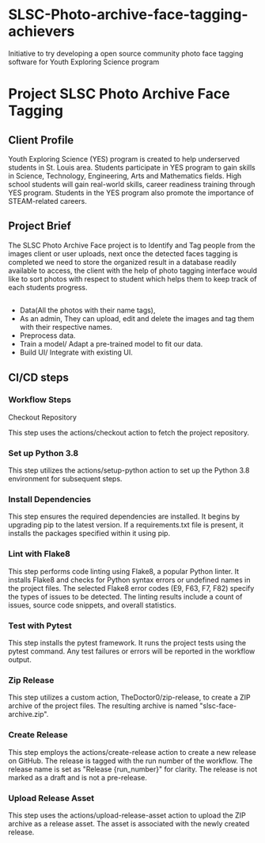 # SLSC-Photo-archive-face-tagging-achievers
Initiative to try developing a open source community photo face tagging software for Youth Exploring Science program

# Project SLSC Photo Archive Face Tagging

## Client Profile

Youth Exploring Science (YES) program is created to help underserved students in St. Louis area. Students participate in YES program to gain skills in Science, Technology, Engineering, Arts and Mathematics fields. High school students will gain real-world skills, career readiness training through YES program. Students in the YES program also promote the importance of STEAM-related careers.

## Project Brief
The SLSC Photo Archive Face project is to Identify and Tag people from the images client or user uploads, next once the detected faces tagging is completed we need to store the organized result in a database readily available to access, the client with the help of photo tagging interface would like to sort photos with respect to student which helps them to keep track of each students progress.

## 
* Data(All the photos with their name tags),
* As an admin, They can upload, edit and delete the images and tag them with their respective names.
* Preprocess data.
* Train a model/ Adapt a pre-trained model to fit our data.
* Build UI/ Integrate with existing UI.



## CI/CD steps



### Workflow Steps
Checkout Repository

This step uses the actions/checkout action to fetch the project repository.

### Set up Python 3.8

This step utilizes the actions/setup-python action to set up the Python 3.8 environment for subsequent steps.


### Install Dependencies

This step ensures the required dependencies are installed.
It begins by upgrading pip to the latest version.
If a requirements.txt file is present, it installs the packages specified within it using pip.


### Lint with Flake8

This step performs code linting using Flake8, a popular Python linter.
It installs Flake8 and checks for Python syntax errors or undefined names in the project files.
The selected Flake8 error codes (E9, F63, F7, F82) specify the types of issues to be detected.
The linting results include a count of issues, source code snippets, and overall statistics.


### Test with Pytest

This step installs the pytest framework.
It runs the project tests using the pytest command.
Any test failures or errors will be reported in the workflow output.


### Zip Release

This step utilizes a custom action, TheDoctor0/zip-release, to create a ZIP archive of the project files.
The resulting archive is named "slsc-face-archive.zip".


### Create Release

This step employs the actions/create-release action to create a new release on GitHub.
The release is tagged with the run number of the workflow.
The release name is set as "Release {run_number}" for clarity.
The release is not marked as a draft and is not a pre-release.


### Upload Release Asset

This step uses the actions/upload-release-asset action to upload the ZIP archive as a release asset.
The asset is associated with the newly created release.

